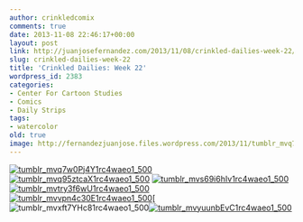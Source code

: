 ```yaml
---
author: crinkledcomix
comments: true
date: 2013-11-08 22:46:17+00:00
layout: post
link: http://juanjosefernandez.com/2013/11/08/crinkled-dailies-week-22/
slug: crinkled-dailies-week-22
title: 'Crinkled Dailies: Week 22'
wordpress_id: 2383
categories:
- Center For Cartoon Studies
- Comics
- Daily Strips
tags:
- watercolor
old: true
image: http://fernandezjuanjose.files.wordpress.com/2013/11/tumblr_mvq7w0pj4y1rc4waeo1_500.gif
---
```

<!--more-->

[![tumblr_mvq7w0Pj4Y1rc4waeo1_500](http://fernandezjuanjose.files.wordpress.com/2013/11/tumblr_mvq7w0pj4y1rc4waeo1_500.gif)](http://fernandezjuanjose.files.wordpress.com/2013/11/tumblr_mvq7w0pj4y1rc4waeo1_500.gif) [![tumblr_mvq95ztcaX1rc4waeo1_500](http://fernandezjuanjose.files.wordpress.com/2013/11/tumblr_mvq95ztcax1rc4waeo1_500.gif)](http://fernandezjuanjose.files.wordpress.com/2013/11/tumblr_mvq95ztcax1rc4waeo1_500.gif) [![tumblr_mvs69i6hIv1rc4waeo1_500](http://fernandezjuanjose.files.wordpress.com/2013/11/tumblr_mvs69i6hiv1rc4waeo1_500.gif)](http://fernandezjuanjose.files.wordpress.com/2013/11/tumblr_mvs69i6hiv1rc4waeo1_500.gif) [![tumblr_mvtry3f6wU1rc4waeo1_500](http://fernandezjuanjose.files.wordpress.com/2013/11/tumblr_mvtry3f6wu1rc4waeo1_500.gif)](http://fernandezjuanjose.files.wordpress.com/2013/11/tumblr_mvtry3f6wu1rc4waeo1_500.gif)  [![tumblr_mvvpn4c30E1rc4waeo1_500](http://fernandezjuanjose.files.wordpress.com/2013/11/tumblr_mvvpn4c30e1rc4waeo1_500.gif)](http://fernandezjuanjose.files.wordpress.com/2013/11/tumblr_mvvpn4c30e1rc4waeo1_500.gif)[![tumblr_mvxft7YHc81rc4waeo1_500](http://fernandezjuanjose.files.wordpress.com/2013/11/tumblr_mvxft7yhc81rc4waeo1_500.gif)[![tumblr_mvyuunbEvC1rc4waeo1_500](http://fernandezjuanjose.files.wordpress.com/2013/11/tumblr_mvyuunbevc1rc4waeo1_500.gif)](http://fernandezjuanjose.files.wordpress.com/2013/11/tumblr_mvyuunbevc1rc4waeo1_500.gif)
